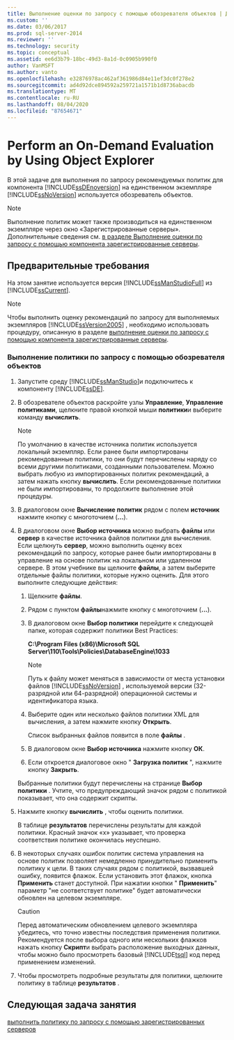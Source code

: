 ```yaml
---
title: Выполнение оценки по запросу с помощью обозревателя объектов | Документация Майкрософт
ms.custom: ''
ms.date: 03/06/2017
ms.prod: sql-server-2014
ms.reviewer: ''
ms.technology: security
ms.topic: conceptual
ms.assetid: ee6d3b79-18bc-49d3-8a1d-0c0905b990f0
author: VanMSFT
ms.author: vanto
ms.openlocfilehash: e32876978ac462af361986d84e11ef3dc0f278e2
ms.sourcegitcommit: ad4d92dce894592a259721a1571b1d8736abacdb
ms.translationtype: MT
ms.contentlocale: ru-RU
ms.lasthandoff: 08/04/2020
ms.locfileid: "87654671"
---
```

# <a name="perform-an-on-demand-evaluation-by-using-object-explorer"></a>Perform an On-Demand Evaluation by Using Object Explorer
  В этой задаче для выполнения по запросу рекомендуемых политик для компонента [!INCLUDE[ssDEnoversion](../includes/ssdenoversion-md.md)] на единственном экземпляре [!INCLUDE[ssNoVersion](../includes/ssnoversion-md.md)] используется обозреватель объектов.  
  
> [!NOTE]  
>  Выполнение политик может также производиться на единственном экземпляре через окно «Зарегистрированные серверы». Дополнительные сведения см. [в разделе Выполнение оценки по запросу с помощью компонента зарегистрированные серверы](../../2014/tutorials/perform-an-on-demand-evaluation-by-using-registered-servers.md).  
  
## <a name="prerequisites"></a>Предварительные требования  
 На этом занятие используется версия [!INCLUDE[ssManStudioFull](../includes/ssmanstudiofull-md.md)] из [!INCLUDE[ssCurrent](../includes/sscurrent-md.md)].  
  
> [!NOTE]  
>  Чтобы выполнить оценку рекомендаций по запросу для выполняемых экземпляров [!INCLUDE[ssVersion2005](../includes/ssversion2005-md.md)] , необходимо использовать процедуру, описанную в разделе [выполнение оценки по запросу с помощью компонента зарегистрированные серверы](../../2014/tutorials/perform-an-on-demand-evaluation-by-using-registered-servers.md).  
  
### <a name="to-perform-an-on-demand-evaluation-by-using-object-explorer"></a>Выполнение политики по запросу с помощью обозревателя объектов  
  
1.  Запустите среду [!INCLUDE[ssManStudio](../includes/ssmanstudio-md.md)]и подключитесь к компоненту [!INCLUDE[ssDE](../includes/ssde-md.md)].  
  
2.  В обозревателе объектов раскройте узлы **Управление**, **Управление политиками**, щелкните правой кнопкой мыши **политики**и выберите команду **вычислить**.  
  
    > [!NOTE]  
    >  По умолчанию в качестве источника политик используется локальный экземпляр. Если ранее были импортированы рекомендованные политики, то они будут перечислены наряду со всеми другими политиками, созданными пользователем. Можно выбрать любую из импортированных политик рекомендаций, а затем нажать кнопку **вычислить**. Если рекомендованные политики не были импортированы, то продолжите выполнение этой процедуры.  
  
3.  В диалоговом окне **Вычисление политик** рядом с полем **источник** нажмите кнопку с многоточием (**...**).  
  
4.  В диалоговом окне **Выбор источника** можно выбрать **файлы** или **сервер** в качестве источника файлов политики для вычисления. Если щелкнуть **сервер**, можно выполнить оценку всех рекомендаций по запросу, которые ранее были импортированы в управление на основе политик на локальном или удаленном сервере. В этом учебнике вы щелкните **файлы**, а затем выберите отдельные файлы политики, которые нужно оценить. Для этого выполните следующие действия:  
  
    1.  Щелкните **файлы**.  
  
    2.  Рядом с пунктом **файлы**нажмите кнопку с многоточием (**...**).  
  
    3.  В диалоговом окне **Выбор политики** перейдите к следующей папке, которая содержит политики Best Practices:  
  
         **C:\Program Files (x86)\Microsoft SQL Server\110\Tools\Policies\DatabaseEngine\1033**  
  
        > [!NOTE]  
        >  Путь к файлу может меняться в зависимости от места установки файлов [!INCLUDE[ssNoVersion](../includes/ssnoversion-md.md)] , используемой версии (32-разрядной или 64-разрядной) операционной системы и идентификатора языка.  
  
    4.  Выберите один или несколько файлов политики XML для вычисления, а затем нажмите кнопку **Открыть**.  
  
         Список выбранных файлов появится в поле **файлы** .  
  
    5.  В диалоговом окне **Выбор источника** нажмите кнопку **ОК**.  
  
    6.  Если откроется диалоговое окно " **Загрузка политик** ", нажмите кнопку **Закрыть**.  
  
     Выбранные политики будут перечислены на странице **Выбор политики** . Учтите, что предупреждающий значок рядом с политикой показывает, что она содержит скрипты.  
  
5.  Нажмите кнопку **вычислить** , чтобы оценить политики.  
  
     В таблице **результатов** перечислены результаты для каждой политики. Красный значок «x» указывает, что проверка соответствия политике окончилась неуспешно.  
  
6.  В некоторых случаях ошибок политик система управления на основе политик позволяет немедленно принудительно применить политику к цели. В таких случаях рядом с политикой, вызвавшей ошибку, появится флажок. Если установить этот флажок, кнопка **Применить** станет доступной. При нажатии кнопки " **Применить**" параметр "не соответствует политике" будет автоматически обновлен на целевом экземпляре.  
  
    > [!CAUTION]  
    >  Перед автоматическим обновлением целевого экземпляра убедитесь, что точно известны последствия применения политики. Рекомендуется после выбора одного или нескольких флажков нажать кнопку **Скрипт**и выбрать расположение выходных данных, чтобы можно было просмотреть базовый [!INCLUDE[tsql](../includes/tsql-md.md)] код перед применением изменений.  
  
7.  Чтобы просмотреть подробные результаты для политики, щелкните политику в таблице **результатов** .  
  
## <a name="next-task-in-lesson"></a>Следующая задача занятия  
 [выполнить политику по запросу с помощью зарегистрированных серверов](../../2014/tutorials/perform-an-on-demand-evaluation-by-using-registered-servers.md)  
  
  
